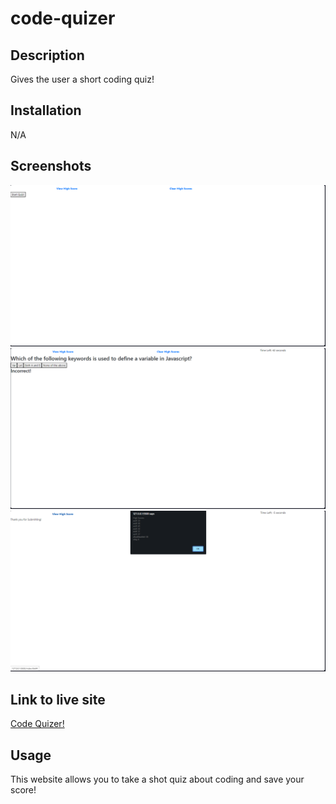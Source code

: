 # code-quizer

## Description

Gives the user a short coding quiz!

## Installation

N/A

## Screenshots

![alt text](assets/imgs/screenshot.png)
![alt text](assets/imgs/screenshot1.png)
![alt text](assets/imgs/screenshot2.png)

## Link to live site

[Code Quizer!](https://uturaiden.github.io/code-quizer/)

## Usage

This website allows you to take a shot quiz about coding and save your score!

